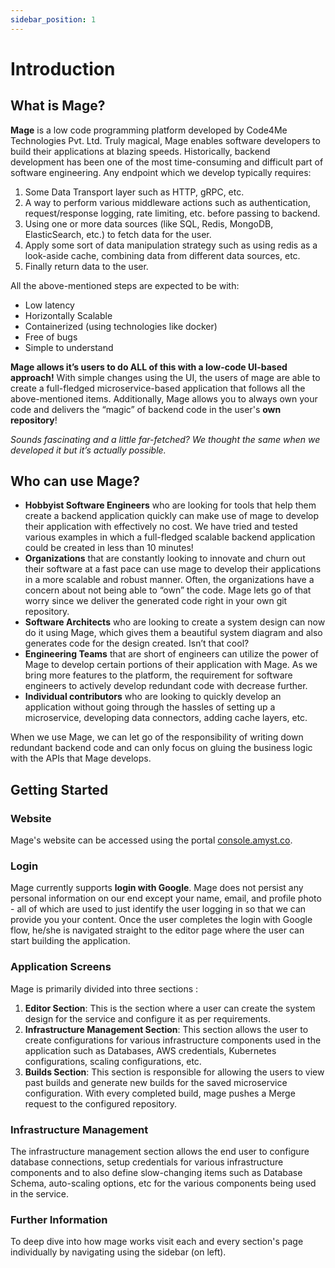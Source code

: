 ```yaml
---
sidebar_position: 1
---
```


# Introduction
## What is Mage?
**Mage** is a low code programming platform developed by Code4Me Technologies Pvt. Ltd.  Truly magical, Mage enables software developers to build their applications at blazing speeds. Historically, backend development has been one of the most time-consuming and difficult part of software engineering. Any endpoint which we develop typically requires:
1. Some Data Transport layer such as HTTP, gRPC, etc.
2. A way to perform various middleware actions such as authentication, request/response logging, rate limiting, etc. before passing to backend.
3. Using one or more data sources (like SQL, Redis, MongoDB, ElasticSearch, etc.) to fetch data for the user.
4. Apply some sort of data manipulation strategy such as using redis as a look-aside cache, combining data from different data sources, etc.
5. Finally return data to the user.

All the above-mentioned steps are expected to be with:
- Low latency
- Horizontally Scalable
- Containerized (using technologies like docker)
- Free of bugs
- Simple to understand

**Mage allows it’s users to do ALL of this with a low-code UI-based approach!**
With simple changes using the UI, the users of mage are able to create a full-fledged microservice-based application that follows all the above-mentioned items. Additionally, Mage allows you to always own your code and delivers the “magic” of backend code in the user's **own repository**!

*Sounds fascinating and a little far-fetched? We thought the same when we developed it but it’s actually possible.*

## Who can use Mage?
- **Hobbyist Software Engineers** who are looking for tools that help them create a backend application quickly can make use of mage to develop their application with effectively no cost. We have tried and tested various examples in which a full-fledged scalable backend application could be created in less than 10 minutes! 
- **Organizations** that are constantly looking to innovate and churn out their software at a fast pace can use mage to develop their applications in a more scalable and robust manner. Often, the organizations have a concern about not being able to “own” the code. Mage lets go of that worry since we deliver the generated code right in your own git repository.
- **Software Architects** who are looking to create a system design can now do it using Mage, which gives them a beautiful system diagram and also generates code for the design created. Isn’t that cool?
- **Engineering Teams** that are short of engineers can utilize the power of Mage to develop certain portions of their application with Mage. As we bring more features to the platform, the requirement for software engineers to actively develop redundant code with decrease further.
- **Individual contributors** who are looking to quickly develop an application without going through the hassles of setting up a microservice, developing data connectors, adding cache layers, etc.

When we use Mage, we can let go of the responsibility of writing down redundant backend code and can only focus on gluing the business logic with the APIs that Mage develops.

## Getting Started
### Website
Mage's website can be accessed using the portal [console.amyst.co](https://console.amyst.co).
### Login 
Mage currently supports **login with Google**. Mage does not persist any personal information on our end except your name, email, and profile photo - all of which are used to just identify the user logging in so that we can provide you your content.
Once the user completes the login with Google flow, he/she is navigated straight to the editor page where the user can start building the application.

### Application Screens
Mage is primarily divided into three sections :
1. **Editor Section**: This is the section where a user can create the system design for the service and configure it as per requirements.
2. **Infrastructure Management Section**: This section allows the user to create configurations for various infrastructure components used in the application such as Databases, AWS credentials, Kubernetes configurations, scaling configurations, etc.
3. **Builds Section**: This section is responsible for allowing the users to view past builds and generate new builds for the saved microservice configuration. With every completed build, mage pushes a Merge request to the configured repository.

### Infrastructure Management
The infrastructure management section allows the end user to configure database connections, setup credentials for various infrastructure components and to also define slow-changing items such as Database Schema, auto-scaling options, etc for the various components being used in the service.

### Further Information
To deep dive into how mage works visit each and every section's page individually by navigating using the sidebar (on left).
